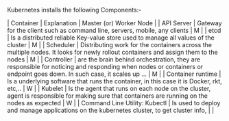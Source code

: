 Kubernetes installs the following Components:-

| Container | Explanation | Master (or) Worker Node |
| API Server | Gateway for the client such as command line, servers, mobile, any clients | M |
| etcd | Is a distributed reliable Key-value store used to manage all values of the cluster | M |
| Scheduler | Distributing work for the containers across the multiple nodes. It looks for newly rollout containers and assign them to the nodes | M |
| Controller | are the brain behind orchestration, they are responsible for noticing and responding when nodes or containers or endpoint goes down. In such case, it scales up …	| M |
| Container runtime	| Is a underlying software that runs the container, in this case it is Docker, rkt,  etc,.. | W |
| Kubelet | Is the agent that runs on each node on the cluster, agent is responsible for making sure that containers are running on the nodes as expected |	W |
| Command Line Utility: Kubectl | Is used to deploy and manage applications on the kubernetes cluster, to get cluster info, | |
